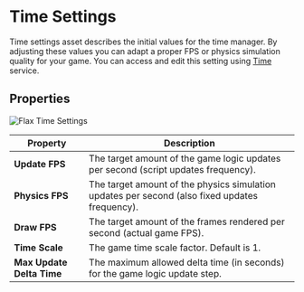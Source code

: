 # Time Settings

Time settings asset describes the initial values for the time manager.
By adjusting these values you can adapt a proper FPS or physics simulation quality for your game.
You can access and edit this setting using [Time](https://docs.flaxengine.com/api/FlaxEngine.Time.html) service.

## Properties

![Flax Time Settings](media/time-settings.png)

| Property | Description |
|--------|--------|
| **Update FPS** | The target amount of the game logic updates per second (script updates frequency). |
| **Physics FPS** | The target amount of the physics simulation updates per second (also fixed updates frequency). |
| **Draw FPS** | The target amount of the frames rendered per second (actual game FPS). |
| **Time Scale** | The game time scale factor. Default is 1. |
| **Max Update Delta Time** | The maximum allowed delta time (in seconds) for the game logic update step. |
